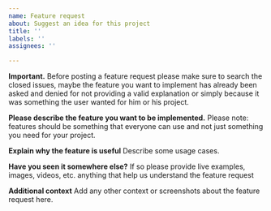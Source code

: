```yaml
---
name: Feature request
about: Suggest an idea for this project
title: ''
labels: ''
assignees: ''

---
```


**Important.**
Before posting a feature request please make sure to search the closed issues, maybe the feature you want to implement
has already been asked and denied for not providing a valid explanation or simply because it was something the user
wanted for him or his project.

**Please describe the feature you want to be implemented.**
Please note: features should be something that everyone can use and not just something you need for your project.

**Explain why the feature is useful**
Describe some usage cases.

**Have you seen it somewhere else?**
If so please provide live examples, images, videos, etc. anything that help us understand the feature request

**Additional context**
Add any other context or screenshots about the feature request here.

